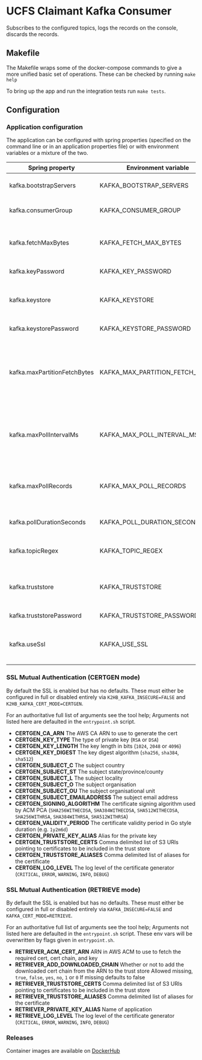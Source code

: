 # UCFS Claimant Kafka Consumer

Subscribes to the configured topics, logs the records on the console, discards
the records.

## Makefile

The Makefile wraps some of the docker-compose commands to give a more unified
basic set of operations. These can be checked by running `make help`

To bring up the app and run the integration tests run `make tests`.

## Configuration

### Application configuration

The application can be configured with spring properties (specified on the
command line or in an application properties file) or with environment
variables or a mixture of the two.

| Spring property              | Environment variable            | Purpose |
|------------------------------|---------------------------------|---------|
| kafka.bootstrapServers       | KAFKA_BOOTSTRAP_SERVERS         | kafka server hosts and ports |
| kafka.consumerGroup          | KAFKA_CONSUMER_GROUP            | The consumer group to join |
| kafka.fetchMaxBytes          | KAFKA_FETCH_MAX_BYTES           | The max volume of data to get on each poll loop |
| kafka.keyPassword            | KAFKA_KEY_PASSWORD              | Private key password |
| kafka.keystore               | KAFKA_KEYSTORE                  | Path to keystore containing app certificates |
| kafka.keystorePassword       | KAFKA_KEYSTORE_PASSWORD         | Keystore password |
| kafka.maxPartitionFetchBytes | KAFKA_MAX_PARTITION_FETCH_BYTES | The max volume of data in an assigned partition that can be fetched before the poll returns |
| kafka.maxPollIntervalMs      | KAFKA_MAX_POLL_INTERVAL_MS      | How long to wait inbetween polls before consumer is dropped from the group |
| kafka.maxPollRecords         | KAFKA_MAX_POLL_RECORDS          | How many records to collect on each poll before returning |
| kafka.pollDurationSeconds    | KAFKA_POLL_DURATION_SECONDS     | How long to poll before returning |
| kafka.topicRegex             | KAFKA_TOPIC_REGEX               | Topics matching this regex will be subscribed to |
| kafka.truststore             | KAFKA_TRUSTSTORE                | Path to keystore containing trusted certificates |
| kafka.truststorePassword     | KAFKA_TRUSTSTORE_PASSWORD       | Truststore password |
| kafka.useSsl                 | KAFKA_USE_SSL                   | Whether to enable a mutually authenticated connection |

### SSL Mutual Authentication (CERTGEN mode)

By default the SSL is enabled but has no defaults. These must either be
configured in full or disabled entirely via `K2HB_KAFKA_INSECURE=FALSE`
and `K2HB_KAFKA_CERT_MODE=CERTGEN`.

For an authoritative full list of arguments see the tool help; Arguments not listed here are
defaulted in the `entrypoint.sh` script.

* **CERTGEN_CA_ARN**
    The AWS CA ARN to use to generate the cert
* **CERTGEN_KEY_TYPE**
    The type of private key (`RSA` or `DSA`)
* **CERTGEN_KEY_LENGTH**
    The key length in bits (`1024`, `2048` or `4096`)
* **CERTGEN_KEY_DIGEST**
    The key digest algorithm (`sha256`, `sha384`, `sha512`)
* **CERTGEN_SUBJECT_C**
    The subject country
* **CERTGEN_SUBJECT_ST**
    The subject state/province/county
* **CERTGEN_SUBJECT_L**
    The subject locality
* **CERTGEN_SUBJECT_O**
    The subject organisation
* **CERTGEN_SUBJECT_OU**
    The subject organisational unit
* **CERTGEN_SUBJECT_EMAILADDRESS**
    The subject email address
* **CERTGEN_SIGNING_ALGORITHM**
    The certificate signing algorithm used by ACM PCA
    (`SHA256WITHECDSA`, `SHA384WITHECDSA`, `SHA512WITHECDSA`, `SHA256WITHRSA`, `SHA384WITHRSA`, `SHA512WITHRSA`)
* **CERTGEN_VALIDITY_PERIOD**
    The certificate validity period in Go style duration (e.g. `1y2m6d`)
* **CERTGEN_PRIVATE_KEY_ALIAS**
    Alias for the private key
* **CERTGEN_TRUSTSTORE_CERTS**
    Comma delimited list of S3 URIs pointing to certificates to be included in the trust store
* **CERTGEN_TRUSTSTORE_ALIASES**
    Comma delimited list of aliases for the certificate
* **CERTGEN_LOG_LEVEL**
    The log level of the certificate generator (`CRITICAL`, `ERROR`, `WARNING`, `INFO`, `DEBUG`)


### SSL Mutual Authentication (RETRIEVE mode)

By default the SSL is enabled but has no defaults. These must either be
configured in full or disabled entirely via `KAFKA_INSECURE=FALSE`
and `KAFKA_CERT_MODE=RETRIEVE`.

For an authoritative full list of arguments see the tool help; Arguments not listed here are
defaulted in the `entrypoint.sh` script. These env vars will be overwritten by flags given in `entrypoint.sh`.

* **RETRIEVER_ACM_CERT_ARN**
    ARN in AWS ACM to use to fetch the required cert, cert chain, and key
* **RETRIEVER_ADD_DOWNLOADED_CHAIN**
    Whether or not to add the downloaded cert chain from the ARN to the trust store
    Allowed missing, `true`, `false`, `yes`, `no`, `1` or `0`
    If missing defaults to false
* **RETRIEVER_TRUSTSTORE_CERTS**
    Comma delimited list of S3 URIs pointing to certificates to be included in the trust store
* **RETRIEVER_TRUSTSTORE_ALIASES**
    Comma delimited list of aliases for the certificate
* **RETRIEVER_PRIVATE_KEY_ALIAS**
    Name of application
* **RETRIEVE_LOG_LEVEL**
    The log level of the certificate generator (`CRITICAL`, `ERROR`, `WARNING`, `INFO`, `DEBUG`)

### Releases

Container images are available on [DockerHub](https://hub.docker.com/repository/docker/dwpdigital/ucfs-claimant-kafka-consumer)
